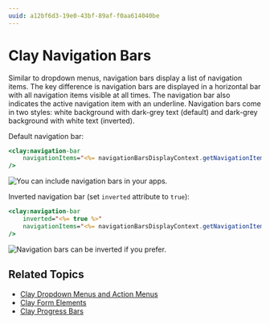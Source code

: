 ```yaml
---
uuid: a12bf6d3-19e0-43bf-89af-f0aa614040be
---
```

# Clay Navigation Bars

Similar to dropdown menus, navigation bars display a list of navigation items. The key difference is navigation bars are displayed in a horizontal bar with all navigation items visible at all times. The navigation bar also indicates the  active navigation item with an underline. Navigation bars come in two styles: white background with dark-grey text (default) and dark-grey background with white text (inverted).

Default navigation bar:

```jsp
<clay:navigation-bar 
    navigationItems="<%= navigationBarsDisplayContext.getNavigationItems() %>" 
/>
```

![You can include navigation bars in your apps.](./clay-navigation-bars/images/01.png)

Inverted navigation bar (set `inverted` attribute to `true`):

```jsp
<clay:navigation-bar 
    inverted="<%= true %>" 
    navigationItems="<%= navigationBarsDisplayContext.getNavigationItems() %>" 
/>
```

![Navigation bars can be inverted if you prefer.](./clay-navigation-bars/images/02.png)

## Related Topics

* [Clay Dropdown Menus and Action Menus](./clay-dropdown-and-action-menus.md)
* [Clay Form Elements](./clay-form-elements.md)
* [Clay Progress Bars](./clay-progress-bars.md)
